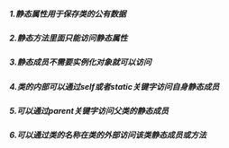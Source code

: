 ##### 1.静态属性用于保存类的公有数据
##### 2.静态方法里面只能访问静态属性
##### 3.静态成员不需要实例化对象就可以访问
##### 4.类的内部可以通过self或者static关键字访问自身静态成员
##### 5.可以通过parent关键字访问父类的静态成员
##### 6.可以通过类的名称在类的外部访问该类静态成员或方法 
